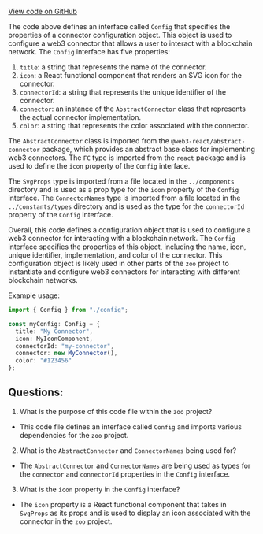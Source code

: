 [View code on GitHub](zoo-labs/zoo/blob/master/core/src/config/types.ts)

The code above defines an interface called `Config` that specifies the properties of a connector configuration object. This object is used to configure a web3 connector that allows a user to interact with a blockchain network. The `Config` interface has five properties:

1. `title`: a string that represents the name of the connector.
2. `icon`: a React functional component that renders an SVG icon for the connector.
3. `connectorId`: a string that represents the unique identifier of the connector.
4. `connector`: an instance of the `AbstractConnector` class that represents the actual connector implementation.
5. `color`: a string that represents the color associated with the connector.

The `AbstractConnector` class is imported from the `@web3-react/abstract-connector` package, which provides an abstract base class for implementing web3 connectors. The `FC` type is imported from the `react` package and is used to define the `icon` property of the `Config` interface.

The `SvgProps` type is imported from a file located in the `../components` directory and is used as a prop type for the `icon` property of the `Config` interface. The `ConnectorNames` type is imported from a file located in the `../constants/types` directory and is used as the type for the `connectorId` property of the `Config` interface.

Overall, this code defines a configuration object that is used to configure a web3 connector for interacting with a blockchain network. The `Config` interface specifies the properties of this object, including the name, icon, unique identifier, implementation, and color of the connector. This configuration object is likely used in other parts of the `zoo` project to instantiate and configure web3 connectors for interacting with different blockchain networks. 

Example usage:

```typescript
import { Config } from "./config";

const myConfig: Config = {
  title: "My Connector",
  icon: MyIconComponent,
  connectorId: "my-connector",
  connector: new MyConnector(),
  color: "#123456"
};
```
## Questions: 
 1. What is the purpose of this code file within the `zoo` project?
- This code file defines an interface called `Config` and imports various dependencies for the `zoo` project.

2. What is the `AbstractConnector` and `ConnectorNames` being used for?
- The `AbstractConnector` and `ConnectorNames` are being used as types for the `connector` and `connectorId` properties in the `Config` interface.

3. What is the `icon` property in the `Config` interface?
- The `icon` property is a React functional component that takes in `SvgProps` as its props and is used to display an icon associated with the connector in the `zoo` project.